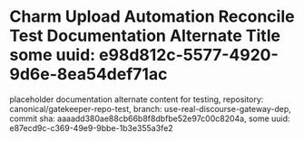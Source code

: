 # Charm Upload Automation Reconcile Test Documentation Alternate Title some uuid: e98d812c-5577-4920-9d6e-8ea54def71ac
 placeholder documentation alternate content for testing,  repository: canonical/gatekeeper-repo-test,  branch: use-real-discourse-gateway-dep,  commit sha: aaaadd380ae88cb66b8f8dbfbe52e97c00c8204a,  some uuid: e87ecd9c-c369-49e9-9bbe-1b3e355a3fe2